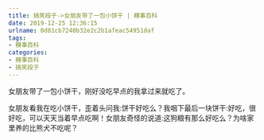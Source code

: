 ```yaml
---
title: 搞笑段子->女朋友带了一包小饼干 | 糗事百科
date: 2019-12-25 12:36:15
urlname: 0d81cb7240b32e2c2b1afeac54951daf
tags: 
- 糗事百科
categories:
- 糗事百科
- 搞笑段子
---
```

女朋友带了一包小饼干，刚好没吃早点的我拿过来就吃了。

女朋友看我在吃小饼干，歪着头问我:饼干好吃么？我咽下最后一块饼干:好吃，很好吃，可以天天当着早点吃啊！女朋友奇怪的说道:这狗粮有那么好吃么？为啥家里养的比熊犬不吃呢？



